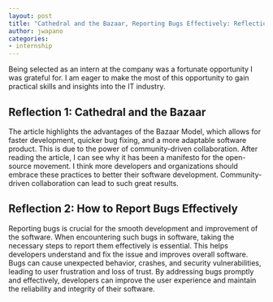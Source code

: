 ```yaml
---
layout: post
title: "Cathedral and the Bazaar, Reporting Bugs Effectively: Reflection"
author: jwapano
categories: 
- internship
---
```


Being selected as an intern at the company was a fortunate opportunity I was grateful for. I am eager to make the most of this opportunity to gain practical skills and insights into the IT industry.

## Reflection 1: Cathedral and the Bazaar

The article highlights the advantages of the Bazaar Model, which allows for faster development, quicker bug fixing, and a more adaptable software product. This is due to the power of community-driven collaboration. After reading the article, I can see why it has been a manifesto for the open-source movement. I think more developers and organizations should embrace these practices to better their software development. Community-driven collaboration can lead to such great results.

## Reflection 2: How to Report Bugs Effectively

Reporting bugs is crucial for the smooth development and improvement of the software. When encountering such bugs in software, taking the necessary steps to report them effectively is essential. This helps developers understand and fix the issue and improves overall software. Bugs can cause unexpected behavior, crashes, and security vulnerabilities, leading to user frustration and loss of trust. By addressing bugs promptly and effectively, developers can improve the user experience and maintain the reliability and integrity of their software. 